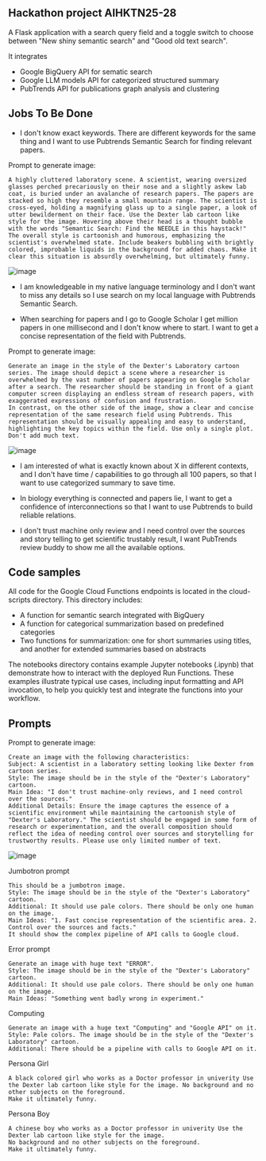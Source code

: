 Hackathon project AIHKTN25-28
-----------------------------

A Flask application with a search query field and a toggle switch to choose between "New shiny semantic search" and "Good old text search".

It integrates
* Google BigQuery API for sematic search
* Google LLM models API for categorized structured summary
* PubTrends API for publications graph analysis and clustering


Jobs To Be Done
---------------

* I don't know exact keywords. There are different keywords for the same thing and I want to use Pubtrends Semantic Search for finding relevant papers.

Prompt to generate image:
```
A highly cluttered laboratory scene. A scientist, wearing oversized glasses perched precariously on their nose and a slightly askew lab coat, is buried under an avalanche of research papers. The papers are stacked so high they resemble a small mountain range. The scientist is cross-eyed, holding a magnifying glass up to a single paper, a look of utter bewilderment on their face. Use the Dexter lab cartoon like style for the image. Hovering above their head is a thought bubble with the words "Semantic Search: Find the NEEDLE in this haystack!" The overall style is cartoonish and humorous, emphasizing the scientist's overwhelmed state. Include beakers bubbling with brightly colored, improbable liquids in the background for added chaos. Make it clear this situation is absurdly overwhelming, but ultimately funny.
```

![image](assets/1.png)


* I am knowledgeable in my native language terminology and I don't want to miss any details so I use search on my local language with Pubtrends Semantic Search.

* When searching for papers and I go to Google Scholar I get million papers in one millisecond and I don't know where to start. I want to get a concise representation of the field with Pubtrends.

Prompt to generate image:
```
Generate an image in the style of the Dexter's Laboratory cartoon series. The image should depict a scene where a researcher is overwhelmed by the vast number of papers appearing on Google Scholar after a search. The researcher should be standing in front of a giant computer screen displaying an endless stream of research papers, with exaggerated expressions of confusion and frustration.
In contrast, on the other side of the image, show a clear and concise representation of the same research field using Pubtrends. This representation should be visually appealing and easy to understand, highlighting the key topics within the field. Use only a single plot. Don't add much text.
```

![image](assets/2.png)

* I am interested of what is exactly known about X in different contexts, and I don't have time / capabilities to go through all 100 papers, so that I want to use categorized summary to save time.

* In biology everything is connected and papers lie, I want to get a confidence of interconnections so that I want to use Pubtrends to build reliable relations.

* I don't trust machine only review and I need control over the sources and story telling to get scientific trustably result, I want PubTrends review buddy to show me all the available options.

Code samples
---------------
All code for the Google Cloud Functions endpoints is located in the cloud-scripts directory.
This directory includes:
* A function for semantic search integrated with BigQuery
* A function for categorical summarization based on predefined categories
* Two functions for summarization: one for short summaries using titles, and another for extended summaries based on abstracts

The notebooks directory contains example Jupyter notebooks (.ipynb) that demonstrate how to interact with the deployed Run Functions. These examples illustrate typical use cases, including input formatting and API invocation, to help you quickly test and integrate the functions into your workflow.

Prompts
---------------
Prompt to generate image:
```
Create an image with the following characteristics:
Subject: A scientist in a laboratory setting looking like Dexter from cartoon series.
Style: The image should be in the style of the "Dexter's Laboratory" cartoon.
Main Idea: "I don't trust machine-only reviews, and I need control over the sources."
Additional Details: Ensure the image captures the essence of a scientific environment while maintaining the cartoonish style of "Dexter's Laboratory." The scientist should be engaged in some form of research or experimentation, and the overall composition should reflect the idea of needing control over sources and storytelling for trustworthy results. Please use only limited number of text.
```

![image](assets/3.png)

Jumbotron prompt
```
This should be a jumbotron image.
Style: The image should be in the style of the "Dexter's Laboratory" cartoon.
Additional: It should use pale colors. There should be only one human on the image.
Main Ideas: "1. Fast concise representation of the scientific area. 2.  Control over the sources and facts."
It should show the complex pipeline of API calls to Google cloud.
```


Error prompt
```
Generate an image with huge text "ERROR".
Style: The image should be in the style of the "Dexter's Laboratory" cartoon.
Additional: It should use pale colors. There should be only one human on the image.
Main Ideas: "Something went badly wrong in experiment."
```

Computing
```
Generate an image with a huge text "Computing" and "Google API" on it.
Style: Pale colors. The image should be in the style of the "Dexter's Laboratory" cartoon.
Additional: There should be a pipeline with calls to Google API on it.
```

Persona Girl
```
A black colored girl who works as a Doctor professor in univerity Use the Dexter lab cartoon like style for the image. No background and no other subjects on the foreground.
Make it ultimately funny.
```

Persona Boy
```
A chinese boy who works as a Doctor professor in univerity Use the Dexter lab cartoon like style for the image.
No background and no other subjects on the foreground.
Make it ultimately funny.
```
